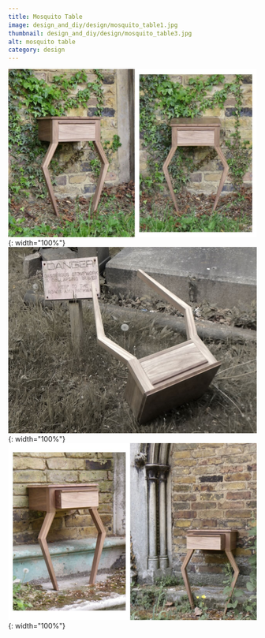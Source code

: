 ```yaml
---
title: Mosquito Table
image: design_and_diy/design/mosquito_table1.jpg
thumbnail: design_and_diy/design/mosquito_table3.jpg
alt: mosquito table
category: design
---
```


![walnut two leg table](./assets/img/design_and_diy/design/mosquito_table2.jpg){: width="100%"}
![walnut two leg table](./assets/img/design_and_diy/design/mosquito_table3.jpg){: width="100%"}
![walnut two leg table](./assets/img/design_and_diy/design/mosquito_table4.jpg){: width="100%"}
